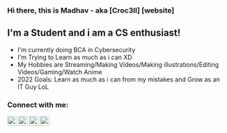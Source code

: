 ### Hi there, this is Madhav - aka [Croc3ll] [website]

## I'm a Student and i am a CS enthusiast!
 - I'm currently doing BCA in Cybersecurity
 - I'm Trying to Learn as much as i can XD
 - My Hobbies are Streaming/Making Videos/Making illustrations/Editing    Videos/Gaming/Watch Anime
 - 2022 Goals: Learn as much as i can from my mistakes and Grow as an IT Guy LoL


### Connect with me:

[<img align="left" alt="Croc3LL | YouTube" width="22px" src="https://cdn.jsdelivr.net/npm/simple-icon@v3/icons/youtube.svg" />][YouTube]
[<img align="left" alt="Croc3LL | YouTube" width="22px" src="https://cdn.jsdelivr.net/npm/simple-icon@v3/icons/twitter.svg" />][Twitter]
[<img align="left" alt="Croc3LL | YouTube" width="22px" src="https://cdn.jsdelivr.net/npm/simple-icon@v3/icons/twitch.svg" />][Twitch]
[<img align="left" alt="Croc3LL | YouTube" width="22px" src="https://cdn.jsdelivr.net/npm/simple-icon@v3/icons/instagram.svg" />][Instagram]

<br />
<br />

[YouTube]: https://www.youtube.com/c/Croc3LL
[Twitter]: https://twitter.com/MadhavWasTaken
[Twitch]: https://www.twitch.tv/croc3llislive
[Instagram]: https://www.instagram.com/croc3ll/
